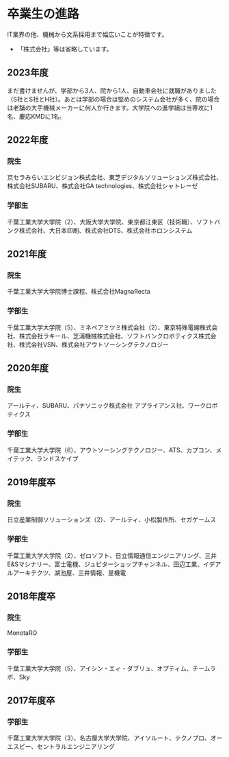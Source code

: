 # 卒業生の進路

IT業界の他、機械から文系採用まで幅広いことが特徴です。

* 「株式会社」等は省略しています。

## 2023年度

まだ書けませんが、学部から3人、院から1人、自動車会社に就職がありました（S社とS社とH社）。あとは学部の場合は堅めのシステム会社が多く、院の場合は老舗の大手機械メーカーに何人か行きます。大学院への進学組は当専攻に1名、慶応KMDに1名。

## 2022年度

### 院生

京セラみらいエンビジョン株式会社、東芝デジタルソリューションズ株式会社、株式会社SUBARU、株式会社GA technologies、株式会社シャトレーゼ

### 学部生

千葉工業大学大学院（2）、大阪大学大学院、東京都江東区（技術職）、ソフトバンク株式会社、大日本印刷、株式会社DTS、株式会社ホロンシステム


## 2021年度

### 院生

千葉工業大学大学院博士課程、株式会社MagnaRecta

### 学部生

千葉工業大学大学院（5）、ミネベアミツミ株式会社（2）、東京特殊電線株式会社、株式会社ラキール、芝浦機械株式会社、ソフトバンクロボティクス株式会社、株式会社VSN、株式会社アウトソーシングテクノロジー

## 2020年度

### 院生

アールティ、SUBARU、パナソニック株式会社 アプライアンス社、ワークロボティクス

### 学部生

千葉工業大学大学院（6）、アウトソーシングテクノロジー、ATS、カプコン、メイテック、ランドスケイプ

## 2019年度卒

### 院生

日立産業制御ソリューションズ（2）、アールティ、小松製作所、セガゲームス

### 学部生

千葉工業大学大学院（2）、ゼロソフト、日立情報通信エンジニアリング、三井E&Sマシナリー、富士電機、ジュピターショップチャンネル、田辺工業、イデアルアーキテクツ、湖池屋、三井情報、昱機電

## 2018年度卒

### 院生

MonotaRO

### 学部生

千葉工業大学大学院（5）、アイシン・エィ・ダブリュ、オプティム、チームラボ、Sky

## 2017年度卒

### 学部生

千葉工業大学大学院（3）、名古屋大学大学院、アイソルート、テクノプロ、オーエスピー、セントラルエンジニアリング
